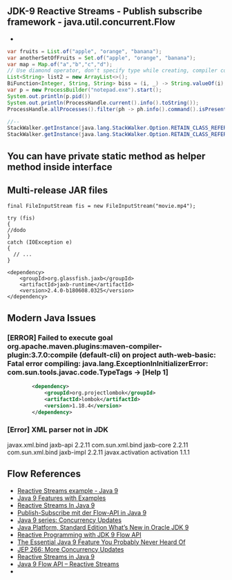 ## JDK-9 Reactive Streams - Publish subscribe framework - java.util.concurrent.Flow
* 
  


 ```java
 var fruits = List.of("apple", "orange", "banana");
 var anotherSetOfFruits = Set.of("apple", "orange", "banana");
 var map = Map.of("a","b","c","d");
 // Use diamond operator, don't specify type while creating, compiler could infer 
 List<String> list2 = new ArrayList<>();
 BiFunction<Integer, String, String> biss = (i, _) -> String.valueOf(i);
 var p = new ProcessBuilder("notepad.exe").start();
 System.out.println(p.pid())
 System.out.println(ProcessHandle.current().info().toString());
 ProcessHandle.allProcesses().filter(ph -> ph.info().command().isPresent()).limit(4).forEach(p -> System.out.printf("Process id: %s%n", p.info().toString()));
 
 //--
 StackWalker.getInstance(java.lang.StackWalker.Option.RETAIN_CLASS_REFERENCE).getCallerClass()
 StackWalker.getInstance(java.lang.StackWalker.Option.RETAIN_CLASS_REFERENCE).forEach(System.out::println)
 ```
## You can have private static method as helper method inside interface
## Multi-release JAR files
```
final FileInputStream fis = new FileInputStream("movie.mp4");

try (fis) 
{
//dodo
} 
catch (IOException e) 
{
  // ...
}
```

```jdk11
<dependency>
    <groupId>org.glassfish.jaxb</groupId>
    <artifactId>jaxb-runtime</artifactId>
    <version>2.4.0-b180608.0325</version>
</dependency>
```

## Modern Java Issues
### [ERROR] Failed to execute goal org.apache.maven.plugins:maven-compiler-plugin:3.7.0:compile (default-cli) on project auth-web-basic: Fatal error compiling: java.lang.ExceptionInInitializerError: com.sun.tools.javac.code.TypeTags -> [Help 1]
```xml
		<dependency>
			<groupId>org.projectlombok</groupId>
			<artifactId>lombok</artifactId>
			<version>1.18.4</version>
		</dependency>
```
### [Error] XML parser not in JDK

<dependency>
    <groupId>javax.xml.bind</groupId>
    <artifactId>jaxb-api</artifactId>
    <version>2.2.11</version>
</dependency>
<dependency>
    <groupId>com.sun.xml.bind</groupId>
    <artifactId>jaxb-core</artifactId>
    <version>2.2.11</version>
</dependency>
<dependency>
    <groupId>com.sun.xml.bind</groupId>
    <artifactId>jaxb-impl</artifactId>
    <version>2.2.11</version>
</dependency>
<dependency>
    <groupId>javax.activation</groupId>
    <artifactId>activation</artifactId>
    <version>1.1.1</version>
</dependency>


## Flow References
* [Reactive Streams example - Java 9](https://aboullaite.me/reactive-streams-example-java-9/)
* [Java 9 Features with Examples](https://www.journaldev.com/13121/java-9-features-with-examples)
* [Reactive Streams In Java 9](https://www.javagists.com/reactive-streams-java-9)
* [Publish-Subscribe mit der Flow-API in Java 9](https://blog.oio.de/2018/05/04/publish-subscribe-mit-der-flow-api-in-java-9/)
* [Java 9 series: Concurrency Updates](https://www.voxxed.com/2016/10/java-9-series-concurrency-updates/)
* [Java Platform, Standard Edition What’s New in Oracle JDK 9](https://docs.oracle.com/javase/9/whatsnew/toc.htm)
* [Reactive Programming with JDK 9 Flow API](https://community.oracle.com/docs/DOC-1006738)
* [The Essential Java 9 Feature You Probably Never Heard Of](https://blog.takipi.com/the-essential-java-9-feature-you-probably-never-heard-of/)
* [JEP 266: More Concurrency Updates](http://openjdk.java.net/jeps/266)
* [Reactive Streams in Java 9](https://dzone.com/articles/reactive-streams-in-java-9)
* [Java 9 Flow API – Reactive Streams](https://grokonez.com/java/java-9/java-9-flow-api-reactive-streams)
* [](https://docs.oracle.com/javase/9/docs/api/java/util/concurrent/Flow.html)